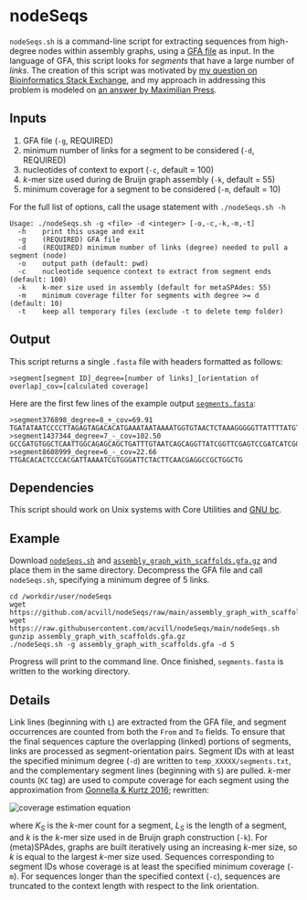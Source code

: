 # nodeSeqs
`nodeSeqs.sh` is a command-line script for extracting sequences from high-degree nodes within assembly graphs, using a [GFA file](http://gfa-spec.github.io/GFA-spec/GFA1.html) as input. In the language of GFA, this script looks for *segments* that have a large number of *links*. The creation of this script was motivated by [my question on Bioinformatics Stack Exchange](https://bioinformatics.stackexchange.com/questions/18476), and my approach in addressing this problem is modeled on [an answer by Maximilian Press](https://bioinformatics.stackexchange.com/a/18528/3967). 

## Inputs

1. GFA file (`-g`, REQUIRED)
2. minimum number of links for a segment to be considered (`-d`, REQUIRED)
3. nucleotides of context to export (`-c`, default = 100)
4. *k*-mer size used during de Bruijn graph assembly (`-k`, default = 55)
5. minimum coverage for a segment to be considered (`-m`, default = 10)

For the full list of options, call the usage statement with `./nodeSeqs.sh -h`

    Usage: ./nodeSeqs.sh -g <file> -d <integer> [-o,-c,-k,-m,-t]
      -h    print this usage and exit
      -g    (REQUIRED) GFA file
      -d    (REQUIRED) minimum number of links (degree) needed to pull a segment (node)
      -o    output path (default: pwd)
      -c    nucleotide sequence context to extract from segment ends (default: 100)
      -k    k-mer size used in assembly (default for metaSPAdes: 55)
      -m    minimum coverage filter for segments with degree >= d (default: 10)
      -t    keep all temporary files (exclude -t to delete temp folder)

## Output

This script returns a single `.fasta` file with headers formatted as follows:

    >segment[segment ID]_degree=[number of links]_[orientation of overlap]_cov=[calculated coverage]
    
Here are the first few lines of the example output [`segments.fasta`](https://github.com/acvill/nodeSeqs/blob/main/segments.fasta):

    >segment376898_degree=8_+_cov=69.91
    TGATATAATCCCCTTAGAGTAGACACATGAAATAATAAAATGGTGTAACTCTAAAGGGGGTTATTTTATGTCAAAGAAGAAATCACTTACAAGTGAAGAA
    >segment1437344_degree=7_-_cov=102.50
    GCCGATGTGGCTCAATTGGCAGAGCAGCTGATTTGTAATCAGCAGGTTATCGGTTCGAGTCCGATCATCGGCTT
    >segment8608999_degree=6_-_cov=22.66
    TTGACACACTCCCACGATTAAAATCGTGGGATTCTACTTCAACGAGGCCGCTGGCTG

## Dependencies

This script should work on Unix systems with Core Utilities and [GNU bc](https://www.gnu.org/software/bc/).

## Example

Download [`nodeSeqs.sh`](https://github.com/acvill/nodeSeqs/blob/main/nodeSeqs.sh) and [`assembly_graph_with_scaffolds.gfa.gz`](https://github.com/acvill/nodeSeqs/blob/main/assembly_graph_with_scaffolds.gfa.gz) and place them in the same directory. Decompress the GFA file and call `nodeSeqs.sh`, specifying a minimum degree of 5 links.

    cd /workdir/user/nodeSeqs
    wget https://github.com/acvill/nodeSeqs/raw/main/assembly_graph_with_scaffolds.gfa.gz
    wget https://raw.githubusercontent.com/acvill/nodeSeqs/main/nodeSeqs.sh
    gunzip assembly_graph_with_scaffolds.gfa.gz
    ./nodeSeqs.sh -g assembly_graph_with_scaffolds.gfa -d 5
    
Progress will print to the command line. Once finished, `segments.fasta` is written to the working directory. 

## Details

Link lines (beginning with `L`) are extracted from the GFA file, and segment occurrences are counted from both the `From` and `To` fields. To ensure that the final sequences capture the overlapping (linked) portions of segments, links are processed as segment-orientation pairs. Segment IDs with at least the specified minimum degree (`-d`) are written to `temp_XXXXX/segments.txt`, and the complementary segment lines (beginning with `S`) are pulled. *k*-mer counts (`KC` tag) are used to compute coverage for each segment using the approximation from [Gonnella & Kurtz 2016](https://dx.doi.org/10.7717%2Fpeerj.2681); rewritten:

![coverage estimation equation](https://user-images.githubusercontent.com/22378512/153694782-c890a32a-8863-4f64-b452-f598ca6d0447.png)

where *K*<sub>*S*</sub> is the *k*-mer count for a segment, *L*<sub>*S*</sub> is the length of a segment, and *k* is the *k*-mer size used in de Bruijn graph construction (`-k`). For (meta)SPAdes, graphs are built iteratively using an increasing *k*-mer size, so *k* is equal to the largest *k*-mer size used. Sequences corresponding to segment IDs whose coverage is at least the specified minimum coverage (`-m`). For sequences longer than the specified context (`-c`), sequences are truncated to the context length with respect to the link orientation. 

